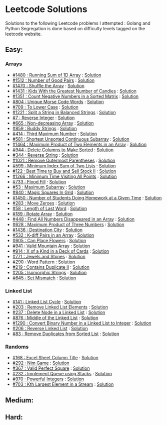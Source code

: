 # Leetcode Solutions

Solutions to the following Leetcode problems I attempted : Golang and Python
Segregation is done based on difficulty levels tagged on the leetcode website.

## Easy:

### Arrays
* [#1480 : Running Sum of 1D Array](https://leetcode.com/problems/running-sum-of-1d-array) : [Solution](/easy/array/running_sum_1d)
* [#1512 : Number of Good Pairs](https://leetcode.com/problems/number-of-good-pairs/) : [Solution](/easy/array/good_pairs)
* [#1470 : Shuffle the Array](https://leetcode.com/problems/shuffle-the-array/) : [Solution](/easy/array/shuffle_array)
* [#1431 : Kids With the Greatest Number of Candies](https://leetcode.com/problems/kids-with-the-greatest-number-of-candies/) : [Solution](/easy/array/kids_with_candies)
* [#1351 : Count Negative Numbers in a Sorted Matrix](https://leetcode.com/problems/count-negative-numbers-in-a-sorted-matrix/) : [Solution](/easy/array/count_negative_numbers)
* [#804 : Unique Morse Code Words](https://leetcode.com/problems/unique-morse-code-words/) : [Solution](/easy/array/morse_code_words)
* [#709 : To Lower Case](https://leetcode.com/problems/to-lower-case/) : [Solution](/easy/array/to_lower_case)
* [#1221 : Split a String in Balanced Strings](https://leetcode.com/problems/split-a-string-in-balanced-strings/) : [Solution](/easy/array/balance_string)
* [#7 : Reverse Integer](https://leetcode.com/problems/reverse-integer/) : [Solution](/easy/array/reverse_integer)
* [#665 : Non-decreasing Array](https://leetcode.com/problems/non-decreasing-array/) : [Solution](/easy/array/non_decreasing_array)
* [#859 : Buddy Strings](https://leetcode.com/problems/buddy-strings/) : [Solution](/easy/array/buddy_strings)
* [#414 : Third Maximum Number](https://leetcode.com/problems/third-maximum-number/) : [Solution](/easy/array/third_max)
* [#581 : Shortest Unsorted Continuous Subarray](https://leetcode.com/problems/shortest-unsorted-continuous-subarray/) : [Solution](/easy/array/unsorted_subarray)
* [#1464 : Maximum Product of Two Elements in an Array](https://leetcode.com/problems/maximum-product-of-two-elements-in-an-array/) : [Solution](/easy/array/max_product)
* [#944 : Delete Columns to Make Sorted](https://leetcode.com/problems/delete-columns-to-make-sorted/) : [Solution](/easy/array/delete_columns)
* [#344 : Reverse String](https://leetcode.com/problems/reverse-string/) : [Solution](/easy/array/reverse_string)
* [#1021 : Remove Outermost Parentheses](https://leetcode.com/problems/remove-outermost-parentheses/) : [Solution](/easy/array/remove_parantheses)
* [#599 : Minimum Index Sum of Two Lists](https://leetcode.com/problems/minimum-index-sum-of-two-lists/) : [Solution](/easy/array/min_index_sum)
* [#122 : Best Time to Buy and Sell Stock II](https://leetcode.com/problems/best-time-to-buy-and-sell-stock-ii/) : [Solution](/easy/array/stock_2)
* [#1266 : Minimum Time Visiting All Points](https://leetcode.com/problems/minimum-time-visiting-all-points/) : [Solution](/easy/array/visit_points)
* [#733 : Flood Fill](https://leetcode.com/problems/flood-fill/) : [Solution](/easy/array/flood_fill)
* [#53 : Maximum Subarray](https://leetcode.com/problems/maximum-subarray/) : [Solution](/easy/array/max_sum_subarray)
* [#840 : Magic Squares In Grid](https://leetcode.com/problems/magic-squares-in-grid/) : [Solution](/easy/array/magic_squares)
* [#1450 : Number of Students Doing Homework at a Given Time](https://leetcode.com/problems/number-of-students-doing-homework-at-a-given-time/) : [Solution](/easy/array/students_hw)
* [#283 : Move Zeroes](https://leetcode.com/problems/move-zeroes/) : [Solution](/easy/array/move_zeroes)
* [#58 : Length of Last Word](https://leetcode.com/problems/length-of-last-word/) : [Solution](/easy/array/last_word_len)
* [#189 : Rotate Array](https://leetcode.com/problems/rotate-array/) : [Solution](/easy/array/rotate_array)
* [#448 : Find All Numbers Disappeared in an Array](https://leetcode.com/problems/find-all-numbers-disappeared-in-an-array/) : [Solution](/easy/array/disappeared_numbers)
* [#628 : Maximum Product of Three Numbers](https://leetcode.com/problems/maximum-product-of-three-numbers/) : [Solution](/easy/array/max_product_of_3_numbers)
* [#1436 : Destination City](https://leetcode.com/problems/destination-city/) : [Solution](/easy/array/destination_city)
* [#532 : K-diff Pairs in an Array](https://leetcode.com/problems/k-diff-pairs-in-an-array/) : [Solution](/easy/array/k_diff_pairs)
* [#605 : Can Place Flowers](https://leetcode.com/problems/can-place-flowers/) : [Solution](/easy/array/place_flowers)
* [#941 : Valid Mountain Array](https://leetcode.com/problems/valid-mountain-array/) : [Solution](/easy/array/mountain_array)
* [#914 : X of a Kind in a Deck of Cards](https://leetcode.com/problems/x-of-a-kind-in-a-deck-of-cards/) : [Solution](/easy/array/x_card_partition)
* [#771 : Jewels and Stones](https://leetcode.com/problems/jewels-and-stones/) : [Solution](/easy/array/jewels)
* [#290 : Word Pattern](https://leetcode.com/problems/word-pattern/) : [Solution](/easy/array/word_pattern)
* [#219 : Contains Duplicate II](https://leetcode.com/problems/contains-duplicate-ii/) : [Solution](/easy/array/duplicates_2)
* [#205 : Isomorphic Strings](https://leetcode.com/problems/isomorphic-strings/) : [Solution](/easy/array/isomorphic_strings)
* [#645 : Set Mismatch](https://leetcode.com/problems/set-mismatch/) : [Solution](/easy/array/set_mismatch)

### Linked List
* [#141 : Linked List Cycle](https://leetcode.com/problems/linked-list-cycle/) : [Solution](/easy/linked_list/linked_list_cycle)
* [#203 : Remove Linked List Elements](https://leetcode.com/problems/remove-linked-list-elements/) : [Solution](/easy/linked_list/remove_linked_list_elements)
* [#237 : Delete Node in a Linked List](https://leetcode.com/problems/delete-node-in-a-linked-list/) : [Solution](/easy/linked_list/delete_node_linked_list)
* [#876 : Middle of the Linked List](https://leetcode.com/problems/middle-of-the-linked-list/) : [Solution](/easy/linked_list/middle_node_linked_list)
* [#1290 : Convert Binary Number in a Linked List to Integer](https://leetcode.com/problems/convert-binary-number-in-a-linked-list-to-integer/) : [Solution](/easy/linked_list/binary_number_to_integer_linked_list)
* [#206 : Reverse Linked List](https://leetcode.com/problems/reverse-linked-list/) : [Solution](/easy/linked_list/reverse_linked_list)
* [#83 : Remove Duplicates from Sorted List](https://leetcode.com/problems/remove-duplicates-from-sorted-list/) : [Solution](/easy/linked_list/remove_duplicates)

### Randoms
* [#168 : Excel Sheet Column Title](https://leetcode.com/problems/excel-sheet-column-title/) : [Solution](/easy/excel_sheet_column)
* [#292 : Nim Game](https://leetcode.com/problems/nim-game/) : [Solution](/easy/nim_game)
* [#367 : Valid Perfect Square](https://leetcode.com/problems/valid-perfect-square/) : [Solution](/easy/perfect_square)
* [#232 : Implement Queue using Stacks](https://leetcode.com/problems/implement-queue-using-stacks/) : [Solution](/easy/queue_using_stack)
* [#970 : Powerful Integers](https://leetcode.com/problems/powerful-integers/) : [Solution](/easy/randoms/powerful_integers)
* [#703 : Kth Largest Element in a Stream](https://leetcode.com/problems/kth-largest-element-in-a-stream/) : [Solution](/easy/kth_largest_stream)

## Medium:

## Hard:
